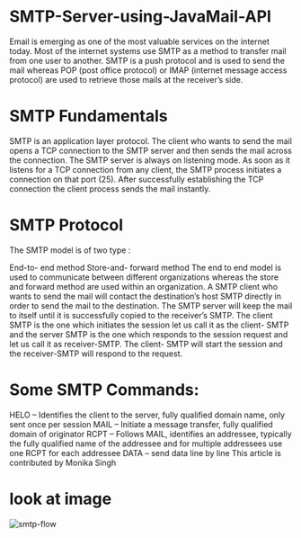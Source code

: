 # SMTP-Server-using-JavaMail-API
Email is emerging as one of the most valuable services on the internet today. Most of the internet systems use SMTP as a method to transfer mail from one user to another. SMTP is a push protocol and is used to send the mail whereas POP (post office protocol) or IMAP (internet message access protocol) are used to retrieve those mails at the receiver’s side.

# SMTP Fundamentals 
SMTP is an application layer protocol. The client who wants to send the mail opens a TCP connection to the SMTP server and then sends the mail across the connection. The SMTP server is always on listening mode. As soon as it listens for a TCP connection from any client, the SMTP process initiates a connection on that port (25). After successfully establishing the TCP connection the client process sends the mail instantly.

# SMTP Protocol
The SMTP model is of two type :

End-to- end method
Store-and- forward method
The end to end model is used to communicate between different organizations whereas the store and forward method are used within an organization. A SMTP client who wants to send the mail will contact the destination’s host SMTP directly in order to send the mail to the destination. The SMTP server will keep the mail to itself until it is successfully copied to the receiver’s SMTP.
The client SMTP is the one which initiates the session let us call it as the client- SMTP and the server SMTP is the one which responds to the session request and let us call it as receiver-SMTP. The client- SMTP will start the session and the receiver-SMTP will respond to the request.

# Some SMTP Commands:
HELO – Identifies the client to the server, fully qualified domain name, only sent once per session
MAIL – Initiate a message transfer, fully qualified domain of originator
RCPT – Follows MAIL, identifies an addressee, typically the fully qualified name of the addressee and for multiple addressees use one RCPT for each addressee
DATA – send data line by line
This article is contributed by Monika Singh

 # look at image 
![smtp-flow](https://user-images.githubusercontent.com/58120325/75764563-b68cdc00-5d46-11ea-9d67-44336ab766e9.png)




